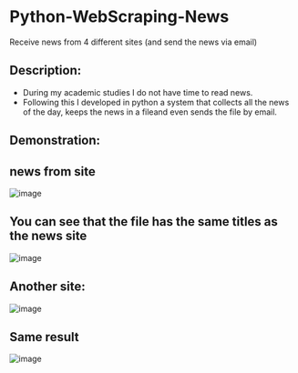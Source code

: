 # Python-WebScraping-News
Receive news from 4 different sites (and send the news via email)

## Description:
* During my academic studies I do not have time to read news.
* Following this I developed in python a system that collects all the news of the day, keeps the news in a fileand even sends the file by email.

## Demonstration:

## news from site 

![image](https://user-images.githubusercontent.com/72446237/147348587-e86cc1f0-5bb1-4cd1-b6ef-84192422be52.png)

## You can see that the file has the same titles as the news site
![image](https://user-images.githubusercontent.com/72446237/147349953-ad73c408-2f1b-4943-bd2a-1a1233a288b0.png)


## Another site:
![image](https://user-images.githubusercontent.com/72446237/147349484-b455f636-013f-4adc-be38-7449182a3e9a.png)

## Same result
![image](https://user-images.githubusercontent.com/72446237/147349297-0c959796-8fac-4f90-8cc8-53264f9a8274.png)

